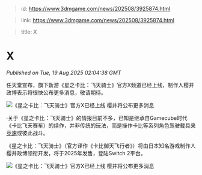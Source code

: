 > id: https://www.3dmgame.com/news/202508/3925874.html

> link: https://www.3dmgame.com/news/202508/3925874.html

> title: X

# X
_Published on Tue, 19 Aug 2025 02:04:38 GMT_

任天堂宣布，旗下新游《星之卡比：飞天骑士》官方X频道已经上线，制作人樱井政博表示将很快公布更多消息，敬请期待。

![《星之卡比：飞天骑士》官方X已经上线 樱井将公布更多消息](https://img.3dmgame.com/uploads/images/news/20250819/1755569047_582268.jpg)

·关于《星之卡比：飞天骑士》的情报目前不多，已知是继承自Gamecube时代《卡比飞天赛车）的续作，并非传统的玩法，而是操作卡比等系列角色驾驶载具来[竞速](https://www.3dmgame.com/tag/jingsu_1/)或彼此战斗。

《星之卡比：飞天骑士》（官方译作《卡比御天飞行者》）将由日本知名游戏制作人樱井政博领衔开发，将于2025年发售，登陆Switch 2平台。

![《星之卡比：飞天骑士》官方X已经上线 樱井将公布更多消息](https://img.3dmgame.com/uploads/images/news/20250819/1755569055_853628.jpg)
